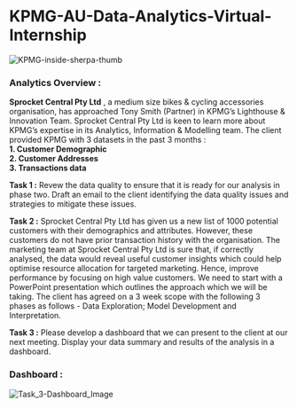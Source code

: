 # **KPMG-AU-Data-Analytics-Virtual-Internship**
![KPMG-inside-sherpa-thumb](https://user-images.githubusercontent.com/101797651/230879856-ed6b038d-0f40-48a6-91d5-ad927138514c.jpg)

### Analytics Overview :

**Sprocket Central Pty Ltd** , a medium size bikes &amp; cycling accessories organisation, has approached Tony Smith (Partner) in KPMG’s Lighthouse &amp; Innovation Team. Sprocket Central Pty Ltd  is keen to learn more about KPMG’s expertise in its Analytics, Information &amp; Modelling team. 
The client provided KPMG with 3 datasets in the past 3 months : </br>
**1. Customer Demographic**</br>
**2. Customer Addresses**</br>
**3. Transactions data**</br> 

**Task 1 :**
Revew the data quality to ensure that it is ready for our analysis in phase two. Draft an email to the client identifying the data quality issues and strategies to mitigate these issues.

**Task 2 :**
Sprocket Central Pty Ltd has given us a new list of 1000 potential customers with their demographics and attributes. However, these customers do not have prior transaction history with the organisation. 
              The marketing team at Sprocket Central Pty Ltd is sure that, if correctly analysed, the data would reveal useful customer insights which could help optimise resource allocation for targeted marketing. Hence, improve performance by focusing on high value customers.
              We need to start with a PowerPoint presentation which outlines the approach which we will be taking. The client has agreed on a 3 week scope with the following 3 phases as follows - Data Exploration; Model Development and Interpretation.

**Task 3 :**
Please develop a dashboard that we can present to the client at our next meeting. Display your data summary and results of the analysis in a dashboard.

### Dashboard :
![Task_3-Dashboard_Image](https://user-images.githubusercontent.com/101797651/230880234-df38e5f8-2b91-424b-b4fd-193b85083fab.jpg)
